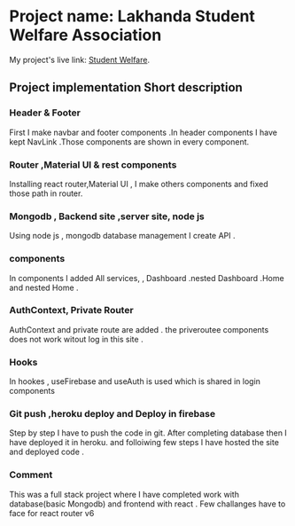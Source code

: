 # Project name: Lakhanda Student Welfare Association

My project's live link: [Student Welfare](https://lakhanda-student-welfare-asso.firebaseapp.com/).

## Project implementation Short description

### Header & Footer

First I make navbar and footer components .In header components I have kept NavLink .Those components are shown in every component.

### Router ,Material UI & rest components 

Installing react router,Material UI , I make others components and fixed those path in router.

### Mongodb , Backend site ,server site,  node js

Using node js , mongodb database management I create API .


### components
In components I added All services, , Dashboard .nested Dashboard .Home and nested Home .

### AuthContext, Private Router
AuthContext and private route are added . the priveroutee  components does not work witout log in this site .

### Hooks
In hookes , useFirebase and useAuth is used which is shared in login components


### Git push ,heroku deploy and Deploy in firebase

Step by step I have to push the code in git. After completing database then I have deployed it in heroku. and folloiwing few steps I have hosted the site and deployed code .

### Comment

This was a full stack project where I have completed work with database(basic Mongodb) and frontend with react . Few challanges have to face for react router v6